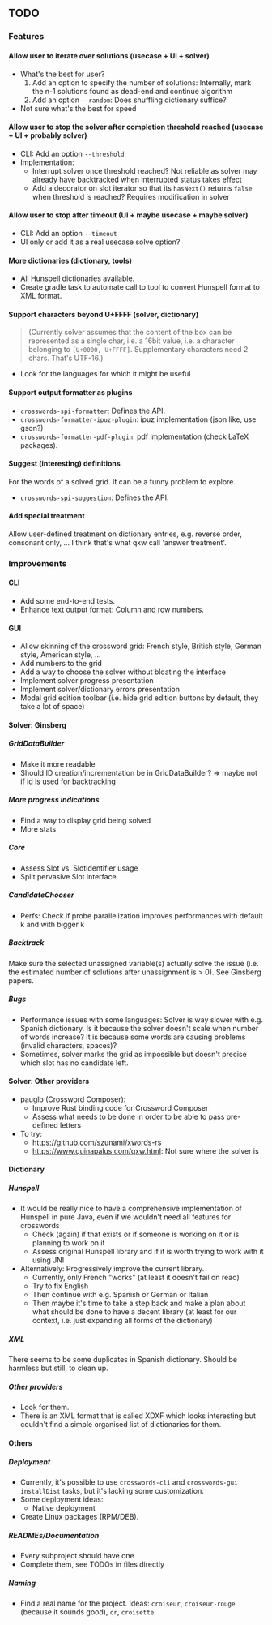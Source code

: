 <!--
SPDX-FileCopyrightText: 2023 Antoine Belvire
SPDX-License-Identifier: GPL-3.0-or-later
-->

## TODO

### Features

#### Allow user to iterate over solutions (usecase + UI + solver)

- What's the best for user?
  1. Add an option to specify the number of solutions: Internally, mark the n-1 solutions found as
     dead-end and continue algorithm
  2. Add an option `--random`: Does shuffling dictionary suffice?
- Not sure what's the best for speed

#### Allow user to stop the solver after completion threshold reached (usecase + UI + probably solver)

- CLI: Add an option `--threshold`
- Implementation:
  - Interrupt solver once threshold reached? Not reliable as solver may already have backtracked
    when interrupted status takes effect
  - Add a decorator on slot iterator so that its `hasNext()` returns `false` when threshold is
    reached? Requires modification in solver

#### Allow user to stop after timeout (UI + maybe usecase + maybe solver)

- CLI: Add an option `--timeout`
- UI only or add it as a real usecase solve option?

#### More dictionaries (dictionary, tools)

- All Hunspell dictionaries available.
- Create gradle task to automate call to tool to convert Hunspell format to XML format.

#### Support characters beyond U+FFFF (solver, dictionary)

> (Currently solver assumes that the content of the box can be represented as a single char, i.e. 
> a 16bit value, i.e. a character belonging to `[U+0000, U+FFFF]`. Supplementary characters need 2 
> chars. That's UTF-16.)

- Look for the languages for which it might be useful

#### Support output formatter as plugins

- `crosswords-spi-formatter`: Defines the API.
- `crosswords-formatter-ipuz-plugin`: ipuz implementation (json like, use gson?)
- `crosswords-formatter-pdf-plugin`: pdf implementation (check LaTeX packages).

#### Suggest (interesting) definitions

For the words of a solved grid. It can be a funny problem to explore.

- `crosswords-spi-suggestion`: Defines the API.

#### Add special treatment

Allow user-defined treatment on dictionary entries, e.g. reverse order, consonant only, ... I 
think that's what qxw call 'answer treatment'.

### Improvements

#### CLI

- Add some end-to-end tests.
- Enhance text output format: Column and row numbers.

#### GUI

- Allow skinning of the crossword grid: French style, British style, German style, American 
  style, ...
- Add numbers to the grid
- Add a way to choose the solver without bloating the interface
- Implement solver progress presentation
- Implement solver/dictionary errors presentation
- Modal grid edition toolbar (i.e. hide grid edition buttons by default, they take a lot of space)

#### Solver: Ginsberg

##### GridDataBuilder

- Make it more readable
- Should ID creation/incrementation be in GridDataBuilder? => maybe not if id is used for
  backtracking

##### More progress indications

- Find a way to display grid being solved
- More stats

##### Core

- Assess Slot vs. SlotIdentifier usage
- Split pervasive Slot interface

##### CandidateChooser

- Perfs: Check if probe parallelization improves performances with default k and with bigger k

##### Backtrack

Make sure the selected unassigned variable(s) actually solve the issue (i.e. the estimated number of
solutions after unassignment is > 0). See Ginsberg papers.

##### Bugs

* Performance issues with some languages: Solver is way slower with e.g. Spanish dictionary. Is 
  it because the solver doesn't scale when number of words increase? It is because some words are 
  causing problems (invalid characters, spaces)?
* Sometimes, solver marks the grid as impossible but doesn't precise which slot has no candidate 
  left.

#### Solver: Other providers

- pauglb (Crossword Composer):
    - Improve Rust binding code for Crossword Composer
    - Assess what needs to be done in order to be able to pass pre-defined letters
- To try:
    - https://github.com/szunami/xwords-rs
    - https://www.quinapalus.com/qxw.html: Not sure where the solver is

#### Dictionary

##### Hunspell

- It would be really nice to have a comprehensive implementation of Hunspell in pure Java, even if
  we wouldn't need all features for crosswords
  - Check (again) if that exists or if someone is working on it or is planning to work on it
  - Assess original Hunspell library and if it is worth trying to work with it using JNI
- Alternatively: Progressively improve the current library.
  - Currently, only French "works" (at least it doesn't fail on read)
  - Try to fix English
  - Then continue with e.g. Spanish or German or Italian
  - Then maybe it's time to take a step back and make a plan about what should be done to have a
    decent library (at least for our context, i.e. just expanding all forms of the dictionary)

##### XML

There seems to be some duplicates in Spanish dictionary. Should be harmless but still, to clean up.

##### Other providers

- Look for them.
- There is an XML format that is called XDXF which looks interesting but couldn't find a simple
  organised list of dictionaries for them.

#### Others

##### Deployment

- Currently, it's possible to use `crosswords-cli` and `crosswords-gui` `installDist` tasks, but
  it's lacking some customization.
- Some deployment ideas:
  - Native deployment
- Create Linux packages (RPM/DEB).

##### READMEs/Documentation

- Every subproject should have one
- Complete them, see TODOs in files directly

##### Naming

- Find a real name for the project. Ideas: `croiseur`, `croiseur-rouge` (because it sounds good), 
  `cr`, `croisette`.